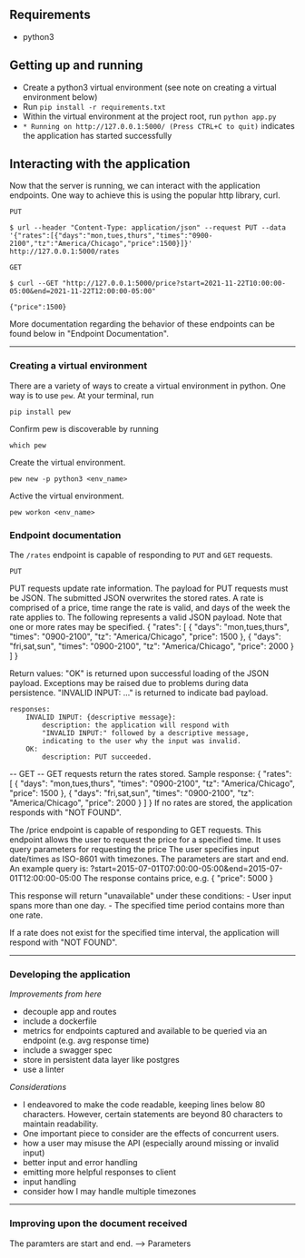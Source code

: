 ## Requirements
- python3

## Getting up and running
- Create a python3 virtual environment (see note on creating a virtual environment below)
- Run `pip install -r requirements.txt`
- Within the virtual environment at the project root, run `python app.py`
- `* Running on http://127.0.0.1:5000/ (Press CTRL+C to quit)` indicates the application has started successfully

## Interacting with the application
Now that the server is running, we can interact with the application endpoints. One way to achieve this is using the popular http library, curl. 

`PUT`
```
$ url --header "Content-Type: application/json" --request PUT --data '{"rates":[{"days":"mon,tues,thurs","times":"0900-2100","tz":"America/Chicago","price":1500}]}' http://127.0.0.1:5000/rates
```

`GET`
```
$ curl --GET "http://127.0.0.1:5000/price?start=2021-11-22T10:00:00-05:00&end=2021-11-22T12:00:00-05:00"

{"price":1500}
```

More documentation regarding the behavior of these endpoints can be found below in "Endpoint Documentation". 

___
### Creating a virtual environment
There are a variety of ways to create a virtual environment in python. 
One way is to use `pew`. At your terminal, run
``` 
pip install pew
```
Confirm pew is discoverable by running
``` 
which pew
```
Create the virtual environment. 
``` 
pew new -p python3 <env_name>
```
Active the virtual environment. 
``` 
pew workon <env_name>
```

### Endpoint documentation
The `/rates` endpoint is capable of responding to `PUT` and `GET` requests. 

`PUT`

PUT requests update rate information. 
The payload for PUT requests must be JSON. 
The submitted JSON overwrites the stored rates.
A rate is comprised of a price, time range the rate is valid, 
and days of the week the rate applies to.
The following represents a valid JSON payload. 
Note that one or more rates may be specified. 
    {
        "rates": [
            {
                "days": "mon,tues,thurs", 
                "times": "0900-2100", 
                "tz": "America/Chicago", 
                "price": 1500
            },
            {
                "days": "fri,sat,sun", 
                "times": "0900-2100", 
                "tz": "America/Chicago", 
                "price": 2000
            }
        ]
    }

Return values:
"OK" is returned upon successful loading of the JSON payload. 
Exceptions may be raised due to problems during data persistence. 
"INVALID INPUT: ..." is returned to indicate bad payload. 

    responses:
        INVALID INPUT: {descriptive message}:
            description: the application will respond with
            "INVALID INPUT:" followed by a descriptive message,
            indicating to the user why the input was invalid. 
        OK:
            description: PUT succeeded.
-- GET --
GET requests return the rates stored. 
Sample response:
    {
        "rates": [
            {
                "days": "mon,tues,thurs", 
                "times": "0900-2100", 
                "tz": "America/Chicago", 
                "price": 1500
            },
            {
                "days": "fri,sat,sun", 
                "times": "0900-2100", 
                "tz": "America/Chicago", 
                "price": 2000
            }
        ]
    }
If no rates are stored, the application responds with "NOT FOUND".


The /price endpoint is capable of responding to GET requests.
This endpoint allows the user to request the price for a specified time.
It uses query parameters for requesting the price
The user specifies input date/times as ISO-8601 with timezones.
The parameters are start and end.
An example query is:
    ?start=2015-07-01T07:00:00-05:00&end=2015-07-01T12:00:00-05:00 
The response contains price, e.g.
    {
        "price": 5000
    }

This response will return "unavailable" under these conditions:
    - User input spans more than one day.
    - The specified time period contains more than one rate.

If a rate does not exist for the specified time interval,
the application will respond with "NOT FOUND".
___

### Developing the application

_Improvements from here_
- decouple app and routes
- include a dockerfile
- metrics for endpoints captured and available to be queried via an endpoint (e.g. avg response time)
- include a swagger spec
- store in persistent data layer like postgres
- use a linter

_Considerations_
- I endeavored to make the code readable, keeping lines below 80 characters. However, certain statements are beyond 80 characters to maintain readability.
- One important piece to consider are the effects of concurrent users.
- how a user may misuse the API (especially around missing or invalid input)
- better input and error handling
- emitting more helpful responses to client
- input handling
- consider how I may handle multiple timezones
___

### Improving upon the document received
The paramters are start and end. --> Parameters
